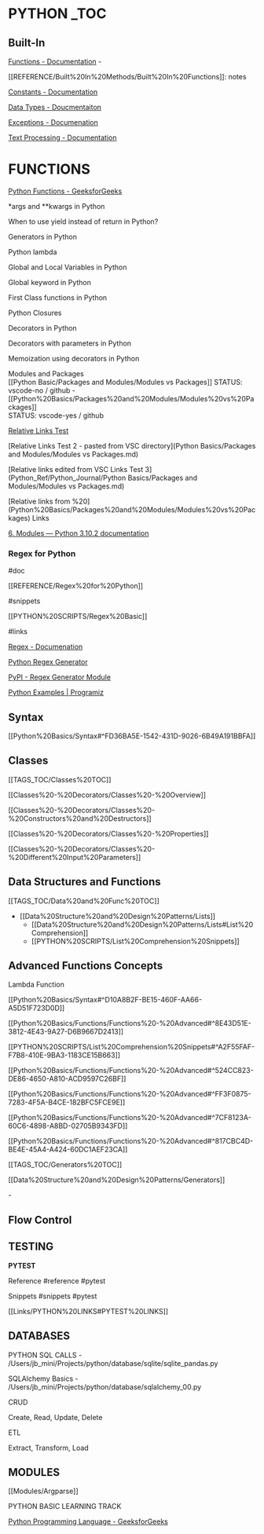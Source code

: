 # PYTHON _TOC

## Built-In

[Functions - Documentation](https://docs.python.org/3/library/constants.html) - 

[[REFERENCE/Built%20In%20Methods/Built%20In%20Functions]]: notes

[Constants - Documentation](https://docs.python.org/3/library/constants.html)

[Data Types - Doucmentaiton](https://docs.python.org/3/library/stdtypes.html)

[Exceptions - Documenation](https://docs.python.org/3/library/stdtypes.html)

[Text Processing - Documentation](https://docs.python.org/3/library/text.html)

# FUNCTIONS

[Python Functions - GeeksforGeeks](https://www.geeksforgeeks.org/python-functions/?ref=lbp)

*args and **kwargs in Python

When to use yield instead of return in Python?

Generators in Python

Python lambda

Global and Local Variables in Python

Global keyword in Python

First Class functions in Python

Python Closures

Decorators in Python

Decorators with parameters in Python

Memoization using decorators in Python

Modules and Packages  
[[Python Basic/Packages and Modules/Modules vs Packages]]
STATUS: vscode-no / github - 
[[Python%20Basics/Packages%20and%20Modules/Modules%20vs%20Packages]]  
STATUS: vscode-yes / github

[Relative Links Test](Python%20Basics/Packages%20and%20Modules/Modules%20vs%20Packages.md)

[Relative Links Test 2 - pasted from VSC directory](Python Basics/Packages and Modules/Modules vs Packages.md)

[Relative links edited from VSC Links Test 3](Python_Ref/Python_Journal/Python Basics/Packages and Modules/Modules vs Packages.md)
   
[Relative links from %20] (Python%20Basics/Packages%20and%20Modules/Modules%20vs%20Packages)
Links

[6. Modules — Python 3.10.2 documentation](https://docs.python.org/3/tutorial/modules.html)

### Regex for Python

   \#doc

   [[REFERENCE/Regex%20for%20Python]]

   \#snippets

   [[PYTHON%20SCRIPTS/Regex%20Basic]]

   \#links

   [Regex - Documenation](https://docs.python.org/3/library/re.html)

   [Python Regex Generator](https://pythex.org/)

   [PyPI - Regex Generator Module](https://pypi.org/project/regex-generator-lib/)

[Python Examples | Programiz](https://www.programiz.com/python-programming/examples)

## Syntax

[[Python%20Basics/Syntax#^FD36BA5E-1542-431D-9026-6B49A191BBFA]]

## Classes

[[TAGS_TOC/Classes%20TOC]]

[[Classes%20-%20Decorators/Classes%20-%20Overview]]

   [[Classes%20-%20Decorators/Classes%20-%20Constructors%20and%20Destructors]]

   [[Classes%20-%20Decorators/Classes%20-%20Properties]]

[[Classes%20-%20Decorators/Classes%20-%20Different%20Input%20Parameters]]

## Data Structures and Functions

[[TAGS_TOC/Data%20and%20Func%20TOC]]

   - [[Data%20Structure%20and%20Design%20Patterns/Lists]]
      - [[Data%20Structure%20and%20Design%20Patterns/Lists#List%20Comprehension]]
      - [[PYTHON%20SCRIPTS/List%20Comprehension%20Snippets]]

## Advanced Functions Concepts

Lambda Function

   [[Python%20Basics/Syntax#^D10A8B2F-BE15-460F-AA66-A5D51F723D0D]]

   [[Python%20Basics/Functions/Functions%20-%20Advanced#^8E43D51E-3812-4E43-9A27-D6B9667D2413]]

   [[PYTHON%20SCRIPTS/List%20Comprehension%20Snippets#^A2F55FAF-F7B8-410E-9BA3-1183CE15B663]]

   [[Python%20Basics/Functions/Functions%20-%20Advanced#^524CC823-DE86-4650-A810-ACD9597C26BF]]

   [[Python%20Basics/Functions/Functions%20-%20Advanced#^FF3F0875-7283-4F5A-B4CE-182BFC5FCE9E]]

   [[Python%20Basics/Functions/Functions%20-%20Advanced#^7CF8123A-60C6-4898-A8BD-02705B9343FD]]

   [[Python%20Basics/Functions/Functions%20-%20Advanced#^817CBC4D-BE4E-45A4-A424-60DC1AEF23CA]]

[[TAGS_TOC/Generators%20TOC]]

[[Data%20Structure%20and%20Design%20Patterns/Generators]]

   \-

## Flow Control

## TESTING

**PYTEST**

   Reference #reference #pytest

   Snippets #snippets #pytest

   [[Links/PYTHON%20LINKS#PYTEST%20LINKS]]

## DATABASES

PYTHON SQL CALLS - /Users/jb_mini/Projects/python/database/sqlite/sqlite_pandas.py

SQLAlchemy Basics - /Users/jb_mini/Projects/python/database/sqlalchemy_00.py

CRUD

Create, Read, Update, Delete

ETL

Extract, Transform, Load

## MODULES

[[Modules/Argparse]]

PYTHON BASIC LEARNING TRACK

[Python Programming Language - GeeksforGeeks](https://www.geeksforgeeks.org/python-programming-language/?ref=shm)

